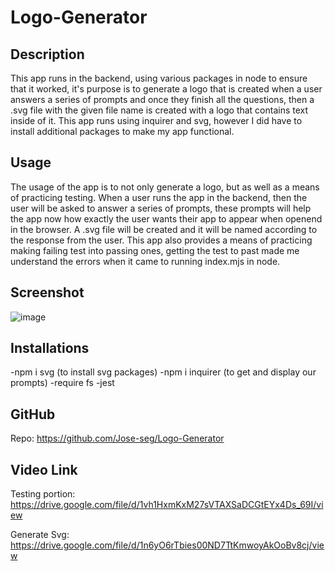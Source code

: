 # Logo-Generator

## Description 
This app runs in the backend, using various packages in node to ensure that it worked, it's purpose is to generate a logo that is 
created when a user answers a series of prompts and once they finish all the questions, then a .svg file with the given file name
is created with a logo that contains text inside of it. This app runs using inquirer and svg, however I did have to install additional packages to make 
my app functional.

## Usage 
The usage of the app is to not only generate a logo, but as well as a means of practicing testing. When a user runs the app in the backend, then the user will be
asked to answer a series of prompts, these prompts will help the app now how exactly the user wants their app to appear when openend in the browser. A .svg file will be created and it 
will be named according to the response from the user. This app also provides a means of practicing making failing test into passing ones, getting the test to past made me understand the errors when it came to running index.mjs in node.

## Screenshot

![image](https://user-images.githubusercontent.com/122575280/230263339-b66a474b-3d2f-4c0d-b6fa-83659cb36a07.png)

## Installations

-npm i svg (to install svg packages)
-npm i inquirer (to get and display our prompts)
-require fs
-jest


## GitHub
Repo: https://github.com/Jose-seg/Logo-Generator

## Video Link
Testing portion: https://drive.google.com/file/d/1vh1HxmKxM27sVTAXSaDCGtEYx4Ds_69I/view

Generate Svg: https://drive.google.com/file/d/1n6yO6rTbies00ND7TtKmwoyAkOoBv8cj/view
